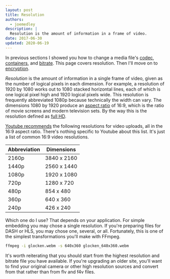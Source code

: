 ```yaml
---
layout: post
title: Resolution
authors:
  - joemedley
description: |
  Resolution is the amount of information in a frame of video.
date: 2017-06-30
updated: 2020-06-19
---
```


In previous sections I showed you how to change a media file's [codec,
containers](../containers-and-codecs), and [bitrate](../bitrate). This page
covers resolution. Then I'll move on to [encryption](../encryption).

_Resolution_ is the amount of information in a single frame of video, given as
the number of logical pixels in each dimension. For example, a resolution of
1920 by 1080 works out to 1080 stacked horizontal lines, each of which is one
logical pixel high and 1920 logical pixels wide. This resolution is frequently
abbreviated 1080p because technically the width can vary. The dimensions 1080 by
1920 produce an [aspect
ratio](https://en.wikipedia.org/wiki/Aspect_ratio_(image)) of 16:9, which is the
ratio of movie screens and modern television sets. By the way this is the
resolution defined as [full
HD](https://www.google.com/search?q=what+is+hd+resolution&oq=what+is+hd+resolution&aqs=chrome.0.0l6.3183j0j8&sourceid=chrome&ie=UTF-8#q=full+hd+resolution).

[Youtube recommends](https://support.google.com/youtube/answer/6375112) the
following resolutions for video uploads, all in the 16:9 aspect ratio. There's
nothing specific to Youtube about this list. It's just a list of common 16:9
video resolutions.

| Abbreviation | Dimensions |
| ------------ | ---------- |
| 2160p | 3840 x 2160 |
| 1440p | 2560 x 1440 |
| 1080p | 1920 x 1080 |
| 720p | 1280 x 720 |
| 480p | 854 x 480 |
| 360p | 640 x 360 |
| 240p | 426 x 240 |

Which one do I use? That depends on your application. For simple embedding you
may chose a single resolution. If you're preparing files for DASH or HLS, you
may chose one, several, or all. Fortunately, this is one of the simplest
transformations you'll make with FFmpeg.

```bash
ffmpeg -i glocken.webm -s 640x360 glocken_640x360.webm
```

It's worth reiterating that you should start from the highest resolution and
bitrate file you have available. If you're upgrading an older site, you'll want
to find your original camera or other high resolution sources and convert from
that rather than from flv and f4v files.


